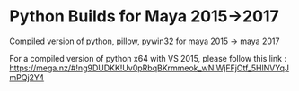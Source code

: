 # Python Builds for Maya 2015->2017
Compiled version of python, pillow, pywin32 for maya 2015 -> maya 2017

For a compiled version of python x64 with VS 2015, please follow this link : https://mega.nz/#!ng9DUDKK!Uv0pRbqBKrmmeok_wNIWjFFjOtf_5HlNVYqJmPQj2Y4
